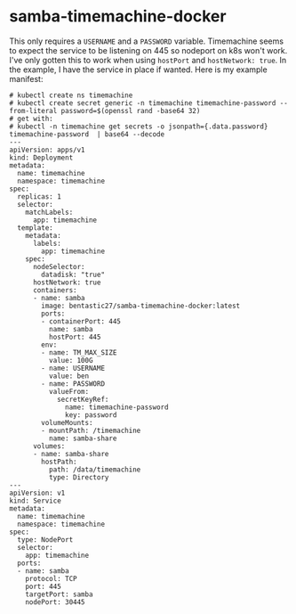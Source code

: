 # samba-timemachine-docker

This only requires a `USERNAME` and a `PASSWORD` variable. Timemachine seems to expect the service to be listening on 445 so nodeport on k8s won't work. I've only gotten this to work when using `hostPort` and `hostNetwork: true`. In the example, I have the service in place if wanted. Here is my example manifest:

```
# kubectl create ns timemachine
# kubectl create secret generic -n timemachine timemachine-password --from-literal password=$(openssl rand -base64 32)
# get with:
# kubectl -n timemachine get secrets -o jsonpath={.data.password} timemachine-password  | base64 --decode
---
apiVersion: apps/v1
kind: Deployment
metadata:
  name: timemachine
  namespace: timemachine
spec:
  replicas: 1
  selector:
    matchLabels:
      app: timemachine
  template:
    metadata:
      labels:
        app: timemachine
    spec:
      nodeSelector:
        datadisk: "true"
      hostNetwork: true
      containers:
      - name: samba
        image: bentastic27/samba-timemachine-docker:latest
        ports:
        - containerPort: 445
          name: samba
          hostPort: 445
        env:
        - name: TM_MAX_SIZE
          value: 100G
        - name: USERNAME
          value: ben
        - name: PASSWORD
          valueFrom:
            secretKeyRef:
              name: timemachine-password
              key: password
        volumeMounts:
        - mountPath: /timemachine
          name: samba-share
      volumes:
      - name: samba-share
        hostPath:
          path: /data/timemachine
          type: Directory
---
apiVersion: v1
kind: Service
metadata:
  name: timemachine
  namespace: timemachine
spec:
  type: NodePort
  selector:
    app: timemachine
  ports:
  - name: samba
    protocol: TCP
    port: 445
    targetPort: samba
    nodePort: 30445
```
